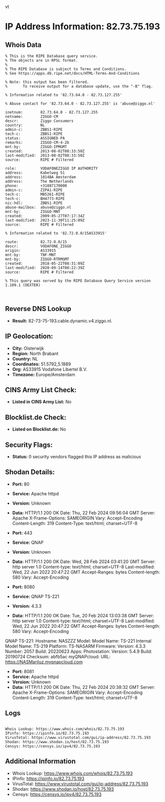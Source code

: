 vt
# IP Address Information: 82.73.75.193

## Whois Data
```
% This is the RIPE Database query service.
% The objects are in RPSL format.
%
% The RIPE Database is subject to Terms and Conditions.
% See https://apps.db.ripe.net/docs/HTML-Terms-And-Conditions

% Note: this output has been filtered.
%       To receive output for a database update, use the "-B" flag.

% Information related to '82.73.64.0 - 82.73.127.255'

% Abuse contact for '82.73.64.0 - 82.73.127.255' is 'abuse@ziggo.nl'

inetnum:        82.73.64.0 - 82.73.127.255
netname:        ZIGGO-CM
descr:          Ziggo Consumers
country:        NL
admin-c:        ZBBS1-RIPE
tech-c:         ZBBS1-RIPE
status:         ASSIGNED PA
remarks:        ZIGGO-CM-4-2b
mnt-by:         ZIGGO-IPMGMT
created:        2013-08-02T08:33:50Z
last-modified:  2013-08-02T08:33:50Z
source:         RIPE # Filtered

role:           VODAFONEZIGGO IP AUTHORITY
address:        Kabelweg 51
address:        1014BA Amsterdam
address:        The Netherlands
phone:          +31887170000
admin-c:        ZIPA1-RIPE
tech-c:         MB5261-RIPE
tech-c:         BH4773-RIPE
nic-hdl:        ZBBS1-RIPE
abuse-mailbox:  abuse@ziggo.nl
mnt-by:         ZIGGO-MNT
created:        2009-05-27T07:17:34Z
last-modified:  2023-11-30T11:25:09Z
source:         RIPE # Filtered

% Information related to '82.72.0.0/15AS33915'

route:          82.72.0.0/15
descr:          VODAFONE_ZIGGO
origin:         AS33915
mnt-by:         TNF-MNT
mnt-by:         ZIGGO-RTRMGMT
created:        2018-05-22T08:31:09Z
last-modified:  2020-09-14T08:22:39Z
source:         RIPE # Filtered

% This query was served by the RIPE Database Query Service version 1.109.1 (DEXTER)



```
## Reverse DNS Lookup
- **Result:** 82-73-75-193.cable.dynamic.v4.ziggo.nl.

## IP Geolocation:
- **City:** Oisterwijk
- **Region:** North Brabant
- **Country:** NL
- **Coordinates:** 51.5792,5.1889
- **Org:** AS33915 Vodafone Libertel B.V.
- **Timezone:** Europe/Amsterdam

## CINS Army List Check:
- **Listed in CINS Army List:** 
No

## Blocklist.de Check:
- **Listed on Blocklist.de:** 
No

## Security Flags:
- **Status:** 0 security vendors flagged this IP address as malicious

## Shodan Details:
- **Port:** 80
- **Service:** Apache httpd
- **Version:** Unknown
- **Data:** HTTP/1.1 200 OK
Date: Thu, 22 Feb 2024 09:56:04 GMT
Server: Apache
X-Frame-Options: SAMEORIGIN
Vary: Accept-Encoding
Content-Length: 319
Content-Type: text/html; charset=UTF-8



- **Port:** 443
- **Service:** QNAP
- **Version:** Unknown
- **Data:** HTTP/1.1 200 OK
Date: Wed, 28 Feb 2024 03:41:20 GMT
Server: http server 1.0
Content-type: text/html; charset=UTF-8
Last-modified: Wed, 22 Jun 2022 20:47:22 GMT
Accept-Ranges: bytes
Content-length: 580
Vary: Accept-Encoding



- **Port:** 8080
- **Service:** QNAP TS-221
- **Version:** 4.3.3
- **Data:** HTTP/1.1 200 OK
Date: Tue, 20 Feb 2024 13:03:38 GMT
Server: http server 1.0
Content-type: text/html; charset=UTF-8
Last-modified: Wed, 22 Jun 2022 20:47:22 GMT
Accept-Ranges: bytes
Content-length: 580
Vary: Accept-Encoding


QNAP TS-221:
  Hostname: NASZZZ
  Model:
    Model Name: TS-221
    Internal Model Name: TS-219
    Platform: TS-NASARM
  Firmware:
    Version: 4.3.3
    Number: 2057
    Build: 20220623
  Apps:
    Photostation:
      Version: 5.4.9
      Build: 20190724
      Checksum: abfb5ac
  myQNAPcloud:
    URL: https://NASMariluz.myqnapcloud.com


- **Port:** 8081
- **Service:** Apache httpd
- **Version:** Unknown
- **Data:** HTTP/1.1 200 OK
Date: Thu, 22 Feb 2024 20:38:32 GMT
Server: Apache
X-Frame-Options: SAMEORIGIN
Vary: Accept-Encoding
Content-Length: 319
Content-Type: text/html; charset=UTF-8



## Logs
```

Whois Lookup: https://www.whois.com/whois/82.73.75.193
IPinfo: https://ipinfo.io/82.73.75.193
VirusTotal: https://www.virustotal.com/gui/ip-address/82.73.75.193
Shodan: https://www.shodan.io/host/82.73.75.193
Censys: https://censys.io/ipv4/82.73.75.193

```
## Additional Information
- Whois Lookup: https://www.whois.com/whois/82.73.75.193
- IPinfo: https://ipinfo.io/82.73.75.193
- VirusTotal: https://www.virustotal.com/gui/ip-address/82.73.75.193
- Shodan: https://www.shodan.io/host/82.73.75.193
- Censys: https://censys.io/ipv4/82.73.75.193

